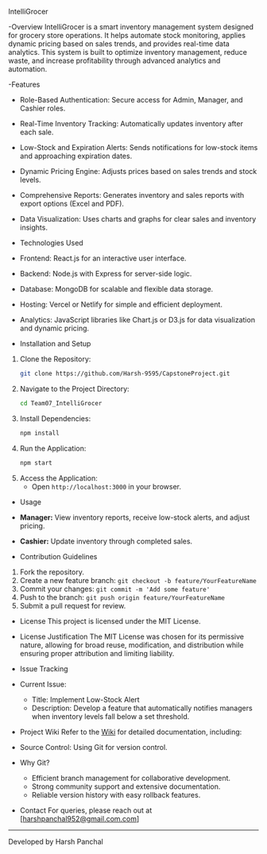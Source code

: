 IntelliGrocer

-Overview
IntelliGrocer is a smart inventory management system designed for grocery store operations. It helps automate stock monitoring, applies dynamic pricing based on sales trends, and provides real-time data analytics. This system is built to optimize inventory management, reduce waste, and increase profitability through advanced analytics and automation.

-Features
- Role-Based Authentication: Secure access for Admin, Manager, and Cashier roles.
- Real-Time Inventory Tracking: Automatically updates inventory after each sale.
- Low-Stock and Expiration Alerts: Sends notifications for low-stock items and approaching expiration dates.
- Dynamic Pricing Engine: Adjusts prices based on sales trends and stock levels.
- Comprehensive Reports: Generates inventory and sales reports with export options (Excel and PDF).
- Data Visualization: Uses charts and graphs for clear sales and inventory insights.

- Technologies Used
- Frontend: React.js for an interactive user interface.
- Backend: Node.js with Express for server-side logic.
- Database: MongoDB for scalable and flexible data storage.
- Hosting: Vercel or Netlify for simple and efficient deployment.
- Analytics: JavaScript libraries like Chart.js or D3.js for data visualization and dynamic pricing.

- Installation and Setup
1. Clone the Repository:
   ```bash
   git clone https://github.com/Harsh-9595/CapstoneProject.git
   ```
2. Navigate to the Project Directory:
   ```bash
   cd Team07_IntelliGrocer
   ```
3. Install Dependencies:
   ```bash
   npm install
   ```
4. Run the Application:
   ```bash
   npm start
   ```
5. Access the Application:
   - Open `http://localhost:3000` in your browser.

- Usage
- **Manager:** View inventory reports, receive low-stock alerts, and adjust pricing.
- **Cashier:** Update inventory through completed sales.

- Contribution Guidelines
1. Fork the repository.
2. Create a new feature branch: `git checkout -b feature/YourFeatureName`
3. Commit your changes: `git commit -m 'Add some feature'`
4. Push to the branch: `git push origin feature/YourFeatureName`
5. Submit a pull request for review.

- License
This project is licensed under the MIT License.

- License Justification
The MIT License was chosen for its permissive nature, allowing for broad reuse, modification, and distribution while ensuring proper attribution and limiting liability.

- Issue Tracking
- Current Issue:
  - Title: Implement Low-Stock Alert
  - Description: Develop a feature that automatically notifies managers when inventory levels fall below a set threshold.

- Project Wiki
Refer to the [Wiki](https://github.com/Harsh-9595/CapstoneProject.wiki.git) for detailed documentation, including:
- Source Control: Using Git for version control.
- Why Git?
  - Efficient branch management for collaborative development.
  - Strong community support and extensive documentation.
  - Reliable version history with easy rollback features.

- Contact
For queries, please reach out at [harshpanchal952@gmail.com.com]

---
Developed by Harsh Panchal

